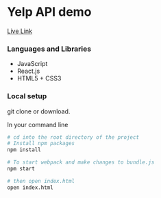 # Yelp API demo
[Live Link](http://liam-zhang.com/Rowan-Technology/)

### Languages and Libraries
* JavaScript
* React.js
* HTML5 + CSS3

### Local setup
git clone or download.

In your command line

```sh
# cd into the root directory of the project
# Install npm packages
npm install

# To start webpack and make changes to bundle.js
npm start

# then open index.html
open index.html
